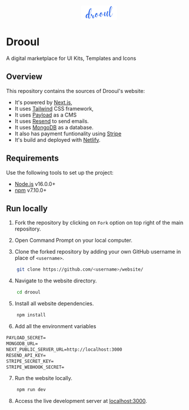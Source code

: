 <div style="text-align:center;">
  <img src="./public/logoblue1.png" alt="Image" style="height:40px; width:auto; border-radius:5px;">
</div>

# Drooul

A digital marketplace for UI Kits, Templates and Icons
<br/>

## Overview

This repository contains the sources of Drooul's website:

- It's powered by [Next.js](https://nextjs.org/),
- It uses [Tailwind](https://tailwindcss.com/) CSS framework,
- It uses [Payload](https://payloadcms.com/) as a CMS
- It uses [Resend](https://resend.com/) to send emails.
- It uses [MongoDB](https://mongodb.com/) as a database.
- It also has payment funtionality using [Stripe](https://stripe.com/en-in)
- It's build and deployed with [Netlify](https://www.netlify.com/).

## Requirements

Use the following tools to set up the project:

- [Node.js](https://nodejs.org/) v16.0.0+
- [npm](https://www.npmjs.com/) v7.10.0+

## Run locally

1. Fork the repository by clicking on `Fork` option on top right of the main repository.

2. Open Command Prompt on your local computer.

3. Clone the forked repository by adding your own GitHub username in place of `<username>`.

```bash
    git clone https://github.com/<username>/website/
```

4. Navigate to the website directory.

```bash
    cd drooul
```

5. Install all website dependencies.

```bash
    npm install
```

6. Add all the environment variables

```env
PAYLOAD_SECRET=
MONGODB_URL=
NEXT_PUBLIC_SERVER_URL=http://localhost:3000
RESEND_API_KEY=
STRIPE_SECRET_KEY=
STRIPE_WEBHOOK_SECRET=
```

7. Run the website locally.

```bash
    npm run dev
```

8. Access the live development server at [localhost:3000](http://localhost:3000).
